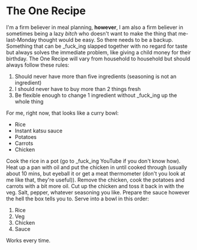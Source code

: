 # The One Recipe

I'm a firm believer in meal planning, **however**, I am also a firm believer in sometimes being a lazy _bitch_ who doesn't want to make the thing that me-last-Monday thought would be easy. So there needs to be a backup. Something that can be _fuck_ing slapped together with no regard for taste but always solves the immediate problem, like giving a child money for their birthday. The One Recipe will vary from household to household but should always follow these rules:

1. Should never have more than five ingredients (seasoning is not an ingredient)
2. I should never have to buy more than 2 things fresh
3. Be flexible enough to change 1 ingredient without _fuck_ing up the whole thing

For me, right now, that looks like a curry bowl:

- Rice
- Instant katsu sauce
- Potatoes
- Carrots
- Chicken

Cook the rice in a pot (go to _fuck_ing YouTube if you don't know how). Heat up a pan with oil and put the chicken in until cooked through (usually about 10 mins, but eyeball it or get a meat thermometer (don't you look at me like that, they're useful)). Remove the chicken, cook the potatoes and carrots with a bit more oil. Cut up the chicken and toss it back in with the veg. Salt, pepper, whatever seasoning you like. Prepare the sauce however the hell the box tells you to. Serve into a bowl in this order:

1. Rice
2. Veg
3. Chicken
4. Sauce

Works every time.

